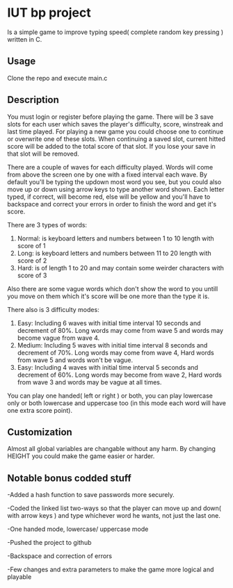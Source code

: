 # IUT bp project
Is a simple game to improve typing speed( complete random key pressing ) written in C.

## Usage
Clone the repo and execute main.c

## Description
You must login or register before playing the game. There will be 3 save slots for each user which saves the player's difficulty, score, winstreak and last time played. For playing a new game you could choose one to continue or overwrite one of these slots. When continuing a saved slot, current hitted score will be added to the total score of that slot. If you lose your save in that slot will be removed.

There are a couple of waves for each difficulty played. Words will come from above the screen one by one with a fixed interval each wave. By default you'll be typing the updown most word you see, but you could also move up or down using arrow keys to type another word shown. Each letter typed, if correct, will become red, else will be yellow and you'll have to backspace and correct your errors in order to finish the word and get it's score.

There are 3 types of words:

  1. Normal: is keyboard letters and numbers between 1 to 10 length with score of 1
  2. Long: is keyboard letters and numbers between 11 to 20 length with score of 2
  3. Hard: is of length 1 to 20 and may contain some weirder characters with score of 3
  
Also there are some vague words which don't show the word to you untill you move on them which it's score will be one more than the type it is.

There also is 3 difficulty modes:
  1. Easy: Including 6 waves with initial time interval 10 seconds and decrement of 80%. Long words may come from wave 5 and words may become vague from wave 4.
  2. Medium: Including 5 waves with initial time interval 8 seconds and decrement of 70%. Long words may come from wave 4, Hard words from wave 5 and words won't be vague.
  3. Easy: Including 4 waves with initial time interval 5 seconds and decrement of 60%. Long words may become from wave 2, Hard words from wave 3 and words may be vague at all times.
  
You can play one handed( left or right ) or both, you can play lowercase only or both lowercase and uppercase too (in this mode each word will have one extra score point).

## Customization
Almost all global variables are changable without any harm. By changing HEIGHT you could make the game easier or harder.

## Notable bonus codded stuff
-Added a hash function to save passwords more securely.

-Coded the linked list two-ways so that the player can move up and down( with arrow keys ) and type whichever word he wants, not just the last one.

-One handed mode, lowercase/ uppercase mode

-Pushed the project to github

-Backspace and correction of errors

-Few changes and extra parameters to make the game more logical and playable
